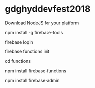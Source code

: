 # gdghyddevfest2018

Download NodeJS for your platform 

npm install -g firebase-tools

firebase login

firebase functions init 

cd functions 

npm install firebase-functions

npm install firebase-admin

